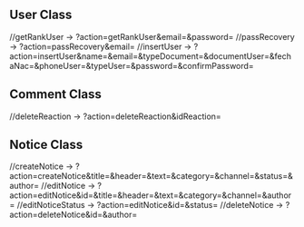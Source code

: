 ## User Class

//getRankUser -> ?action=getRankUser&email=&password=
//passRecovery -> ?action=passRecovery&email=
//insertUser -> ?action=insertUser&name=&email=&typeDocument=&documentUser=&fechaNac=&phoneUser=&typeUser=&password=&confirmPassword= 
## Comment Class

//deleteReaction -> ?action=deleteReaction&idReaction=

## Notice Class

//createNotice -> ?action=createNotice&title=&header=&text=&category=&channel=&status=&author=
//editNotice -> ?action=editNotice&id=&title=&header=&text=&category=&channel=&author=
//editNoticeStatus -> ?action=editNotice&id=&status=
//deleteNotice -> ?action=deleteNotice&id=&author=

